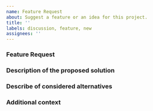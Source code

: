 ```yaml
---
name: Feature Request
about: Suggest a feature or an idea for this project.
title: ''
labels: discussion, feature, new
assignees: ''
---
```


<!--
Hi there, nice to meet you!

Before submitting an issue, please search open and closed issues. Existing issues often contain information about workarounds, resolution, or progress updates. If your issue is not addressed feel free to fill out this template.

PS: All the things within the comments section will not be rendered when submitting the issue. These are just some important points to support you by providing us with all the relevant information we need to reproduce and understand your problem better. Feel free to remove these comments.
-->

### Feature Request

<!--
Is your feature request related to a problem? Please describe.

A clear and concise description of what the problem is. Ex. I'm always frustrated when [...]
-->

### Description of the proposed solution

<!-- If you have a solution in mind, please describe it. -->

### Describe of considered alternatives

<!-- Have you considered any alternative solutions or workarounds? -->

### Additional context

<!-- Add any other context about the problem here. -->
